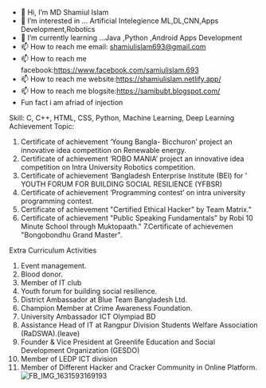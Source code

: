 - 👋 Hi, I’m MD Shamiul Islam 
- 👀 I’m interested in ... Artificial Intelegience ML,DL,CNN,Apps Development,Robotics         
- 🌱 I’m currently learning ...Java ,Python ,Android Apps Development
- 📫 How to reach me email: shamiulislam693@gmail.com
- 📫 How to reach me facebook:https://www.facebook.com/samiulislam.693
- 📫 How to reach me website:https://shamiulislam.netlify.app/       
- 📫 How to reach me blogsite:https://samibubt.blogspot.com/
-   Fun fact i am afriad of injection

Skill:
C, C++, HTML, CSS, Python, Machine Learning, Deep Learning
Achievement 
Topic: 
1. Certificate of achievement ‘Young Bangla- Bicchuron’ project an innovative idea 
competition on Renewable energy.
2. Certificate of achievement ‘ROBO MANIA’ project an innovative idea competition on 
Intra University Robotics competition.
3. Certificate of achievement ‘Bangladesh Enterprise Institute (BEI) for
’ YOUTH FORUM FOR BUILDING SOCIAL RESILIENCE (YFBSR)
4. Certificate of achievement ‘Programming contest’ on intra university programming 
contest.
5. Certificate of achievement "Certified Ethical Hacker” by Team Matrix."
6. Certificate of achievement "Public Speaking Fundamentals” by Robi 10 Minute School 
through Muktopaath."
7.Certificate of achievemen "Bongobondhu Grand Master".

Extra Curriculum Activities 
1. Event management.
2. Blood donor.
3. Member of IT club
4. Youth forum for building social resilience.
5. District Ambassador at Blue Team Bangladesh Ltd.
6. Champion Member at Crime Awareness Foundation.
7. University Ambassador ICT Olympiad BD
8. Assistance Head of IT at Rangpur Division Students Welfare Association (RaDSWA).(leave)
9. Founder & Vice President at Greenlife Education and Social Development Organization (GESDO) 
10. Member of LEDP ICT division
11. Member of Different Hacker and Cracker Community in Online Platform.
![FB_IMG_1631593169193](https://user-images.githubusercontent.com/77440860/189392515-ec559032-f008-4633-9807-863eb1ae7e4e.jpg)



